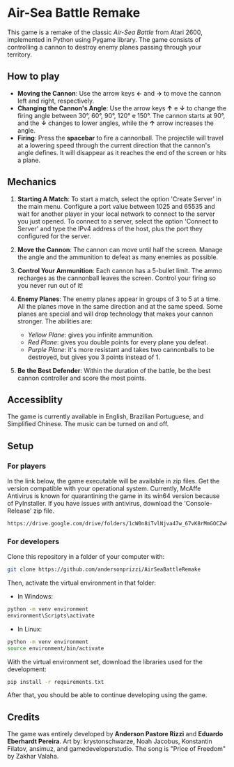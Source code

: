 # Air-Sea Battle Remake

This game is a remake of the classic *Air-Sea Battle* from Atari 2600, implemented in Python using Pygame library. The game consists of controlling a cannon to destroy enemy planes passing through your territory. 

## How to play

- **Moving the Cannon**: Use the arrow keys **←** and **→** to move the cannon left and right, respectively.
- **Changing the Cannon's Angle**: Use the arrow keys **↑** e **↓** to change the firing angle between 30°, 60°, 90°, 120° e 150°. The cannon starts at 90°, and the **↓** changes to lower angles, while the **↑** arrow increases the angle.
- **Firing**: Press the **spacebar** to fire a cannonball. The projectile will travel at a lowering speed through the current direction that the cannon's angle defines. It will disappear as it reaches the end of the screen or hits a plane.

## Mechanics

1. **Starting A Match**: To start a match, select the option 'Create Server' in the main menu. Configure a port value between 1025 and 65535 and wait for another player in your local network to connect to the server you just opened. To connect to a server, select the option 'Connect to Server' and type the IPv4 address of the host, plus the port they configured for the server.

2. **Move the Cannon**: The cannon can move until half the screen. Manage the angle and the ammunition to defeat as many enemies as possible.

3. **Control Your Ammunition**: Each cannon has a 5-bullet limit. The ammo recharges as the cannonball leaves the screen. Control your firing so you never run out of it!
  
4. **Enemy Planes**: The enemy planes appear in groups of 3 to 5 at a time. All the planes move in the same direction and at the same speed. Some planes are special and will drop technology that makes your cannon stronger. The abilities are: 
   - *Yellow Plane*: gives you infinite ammunition. 
   - *Red Plane*: gives you double points for every plane you defeat.
   - *Purple Plane*: it's more resistant and takes two cannonballs to be destroyed, but gives you 3 points instead of 1.

5. **Be the Best Defender**: Within the duration of the battle, be the best cannon controller and score the most points.

## Accessiblity
The game is currently available in English, Brazilian Portuguese, and Simplified Chinese. The music can be turned on and off.  

## Setup

### For players
In the link below, the game executable will be available in zip files. Get the version compatible with your operational system. Currently, McAffe Antivirus is known for quarantining the game in its win64 version because of PyInstaller. If you have issues with antivirus, download the 'Console-Release' zip file. 
```bash
https://drive.google.com/drive/folders/1cW0n8iTvlNjva47w_67vK8rMmGOCZwHj?usp=sharing
```

### For developers
Clone this repository in a folder of your computer with:
```bash
git clone https://github.com/andersonprizzi/AirSeaBattleRemake
```

Then, activate the virtual environment in that folder:
- In Windows:
```bash
python -m venv environment
environment\Scripts\activate
```

- In Linux:
```bash
python -m venv environment
source environment/bin/activate
```

With the virtual environment set, download the libraries used for the development:
```bash
pip install -r requirements.txt
```

After that, you should be able to continue developing using the game.

## Credits
The game was entirely developed by **Anderson Pastore Rizzi** and **Eduardo Eberhardt Pereira**. Art by: krystonschwarze, Noah Jacobus, Konstantin Filatov, ansimuz, and gamedeveloperstudio. The song is "Price of Freedom" by Zakhar Valaha.
